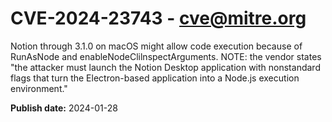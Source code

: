 # CVE-2024-23743 - cve@mitre.org

Notion through 3.1.0 on macOS might allow code execution because of RunAsNode and enableNodeClilnspectArguments. NOTE: the vendor states "the attacker must launch the Notion Desktop application with nonstandard flags that turn the Electron-based application into a Node.js execution environment."

**Publish date:** 2024-01-28
